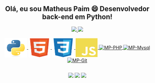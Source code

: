 <div align="center"> 
  <h2>
    Olá, eu sou Matheus Paim 😄 Desenvolvedor back-end em Python! 
  </h2>
</div>
<div align="center">
  <a href="https://github.com/matheuspaiim">
  <img height="180em" src="https://github-readme-stats.vercel.app/api?username=matheuspaiim&show_icons=true&theme=dark&include_all_commits=true&count_private=true"/>
  <img height="180em" src="https://github-readme-stats.vercel.app/api/top-langs/?username=matheuspaiim&layout=compact&langs_count=7&theme=dark"/>
</div>
<div style="display: inline_block" align="center"><br>
  <img align="center" alt="MP-Python" height="60" width="70" src="https://raw.githubusercontent.com/devicons/devicon/master/icons/python/python-original.svg">
  <img align="center" alt="MP-HTML" height="60" width="70" src="https://raw.githubusercontent.com/devicons/devicon/master/icons/html5/html5-original.svg">
  <img align="center" alt="MP-CSS" height="60" width="70" src="https://raw.githubusercontent.com/devicons/devicon/master/icons/css3/css3-original.svg">
  <img align="center" alt="MP-Js" height="60" width="70" src="https://raw.githubusercontent.com/devicons/devicon/master/icons/javascript/javascript-plain.svg"> 
  <img align="center" alt="MP-PHP" height="100" width="120" src="https://cdn.jsdelivr.net/gh/devicons/devicon/icons/php/php-plain.svg">
  <img align="center" alt="MP-Mysql" height="100" width="120" src="https://cdn.jsdelivr.net/gh/devicons/devicon/icons/mysql/mysql-original-wordmark.svg">
  <img align="center" alt="MP-Git" height="100" width="120" src="https://cdn.jsdelivr.net/gh/devicons/devicon/icons/git/git-plain-wordmark.svg">
</div>
  
  ##
 
<div align="center"> 
    <a href="https://instagram.com/matheuspaiim" target="_blank"><img src="https://img.shields.io/badge/-Instagram-%23E4405F?style=for-the-badge&logo=instagram&logoColor=white" target="_blank"></a>
  <a href = "mailto:matheuspaim.ds@gmail.com"><img src="https://img.shields.io/badge/-Gmail-%23333?style=for-the-badge&logo=gmail&logoColor=white" target="_blank"></a>
  <a href="https://www.linkedin.com/in/matheuspaim-ds/" target="_blank"><img src="https://img.shields.io/badge/-LinkedIn-%230077B5?style=for-the-badge&logo=linkedin&logoColor=white" target="_blank"></a> 
  
</div>
